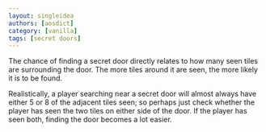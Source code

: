 ```yaml
---
layout: singleidea
authors: [aosdict]
category: [vanilla]
tags: [secret doors]
---
```

The chance of finding a secret door directly relates to how many seen tiles are surrounding the door. The more tiles around it are seen, the more likely it is to be found.

Realistically, a player searching near a secret door will almost always have either 5 or 8 of the adjacent tiles seen; so perhaps just check whether the player has seen the two tiles on either side of the door. If the player has seen both, finding the door becomes a lot easier.
